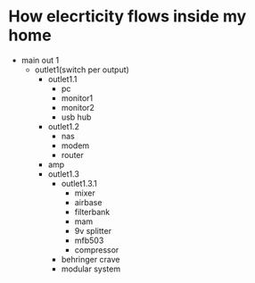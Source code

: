 # How elecrticity flows inside my home

- main out 1
    - outlet1(switch per output)
        - outlet1.1
            - pc
            - monitor1
            - monitor2
            - usb hub
        - outlet1.2
            - nas
            - modem
            - router
        - amp
        - outlet1.3
            - outlet1.3.1
                - mixer
                - airbase
                - filterbank
                - mam
                - 9v splitter
                - mfb503
                - compressor
            - behringer crave
            - modular system
